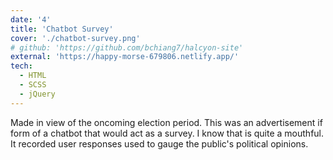 ```yaml
---
date: '4'
title: 'Chatbot Survey'
cover: './chatbot-survey.png'
# github: 'https://github.com/bchiang7/halcyon-site'
external: 'https://happy-morse-679806.netlify.app/'
tech:
  - HTML
  - SCSS
  - jQuery
---
```


Made in view of the oncoming election period. This was an advertisement if form of a chatbot that would act as a survey. I know that is quite a mouthful. It recorded user responses used to gauge the public's political opinions.
